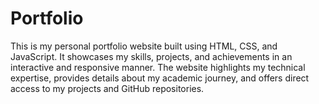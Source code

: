 # Portfolio
This is my personal portfolio website built using HTML, CSS, and JavaScript. It showcases my skills, projects, and achievements in an interactive and responsive manner. The website highlights my technical expertise, provides details about my academic journey, and offers direct access to my projects and GitHub repositories. 
